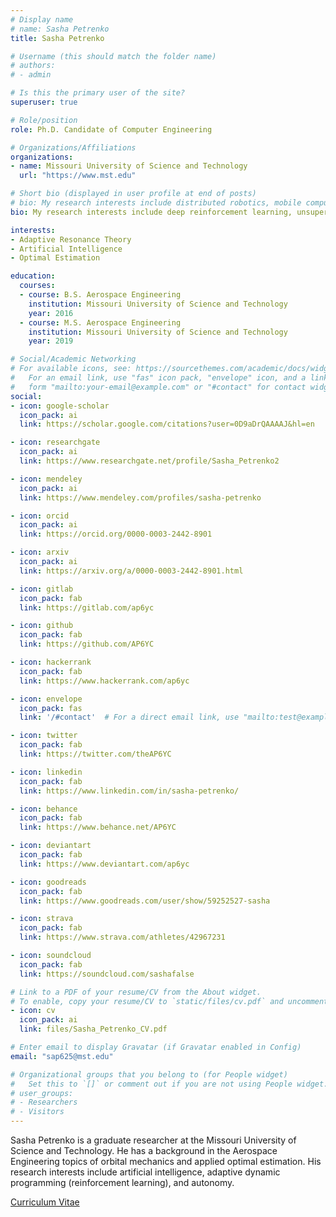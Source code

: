 ```yaml
---
# Display name
# name: Sasha Petrenko
title: Sasha Petrenko

# Username (this should match the folder name)
# authors:
# - admin

# Is this the primary user of the site?
superuser: true

# Role/position
role: Ph.D. Candidate of Computer Engineering

# Organizations/Affiliations
organizations:
- name: Missouri University of Science and Technology
  url: "https://www.mst.edu"

# Short bio (displayed in user profile at end of posts)
# bio: My research interests include distributed robotics, mobile computing and programmable matter.
bio: My research interests include deep reinforcement learning, unsupervised learning, and the pursuit of general artificial intelligence.

interests:
- Adaptive Resonance Theory
- Artificial Intelligence
- Optimal Estimation

education:
  courses:
  - course: B.S. Aerospace Engineering
    institution: Missouri University of Science and Technology
    year: 2016
  - course: M.S. Aerospace Engineering
    institution: Missouri University of Science and Technology
    year: 2019

# Social/Academic Networking
# For available icons, see: https://sourcethemes.com/academic/docs/widgets/#icons
#   For an email link, use "fas" icon pack, "envelope" icon, and a link in the
#   form "mailto:your-email@example.com" or "#contact" for contact widget.
social:
- icon: google-scholar
  icon_pack: ai
  link: https://scholar.google.com/citations?user=0D9aDrQAAAAJ&hl=en

- icon: researchgate
  icon_pack: ai
  link: https://www.researchgate.net/profile/Sasha_Petrenko2

- icon: mendeley
  icon_pack: ai
  link: https://www.mendeley.com/profiles/sasha-petrenko

- icon: orcid
  icon_pack: ai
  link: https://orcid.org/0000-0003-2442-8901

- icon: arxiv
  icon_pack: ai
  link: https://arxiv.org/a/0000-0003-2442-8901.html

- icon: gitlab
  icon_pack: fab
  link: https://gitlab.com/ap6yc

- icon: github
  icon_pack: fab
  link: https://github.com/AP6YC

- icon: hackerrank
  icon_pack: fab
  link: https://www.hackerrank.com/ap6yc

- icon: envelope
  icon_pack: fas
  link: '/#contact'  # For a direct email link, use "mailto:test@example.org".

- icon: twitter
  icon_pack: fab
  link: https://twitter.com/theAP6YC

- icon: linkedin
  icon_pack: fab
  link: https://www.linkedin.com/in/sasha-petrenko/

- icon: behance
  icon_pack: fab
  link: https://www.behance.net/AP6YC

- icon: deviantart
  icon_pack: fab
  link: https://www.deviantart.com/ap6yc

- icon: goodreads
  icon_pack: fab
  link: https://www.goodreads.com/user/show/59252527-sasha

- icon: strava
  icon_pack: fab
  link: https://www.strava.com/athletes/42967231

- icon: soundcloud
  icon_pack: fab
  link: https://soundcloud.com/sashafalse

# Link to a PDF of your resume/CV from the About widget.
# To enable, copy your resume/CV to `static/files/cv.pdf` and uncomment the lines below.
- icon: cv
  icon_pack: ai
  link: files/Sasha_Petrenko_CV.pdf

# Enter email to display Gravatar (if Gravatar enabled in Config)
email: "sap625@mst.edu"

# Organizational groups that you belong to (for People widget)
#   Set this to `[]` or comment out if you are not using People widget.
# user_groups:
# - Researchers
# - Visitors
---
```


Sasha Petrenko is a graduate researcher at the Missouri University of Science and Technology. He has a background in the Aerospace Engineering topics of orbital mechanics and applied optimal estimation. His research interests include artificial intelligence, adaptive dynamic programming (reinforcement learning), and autonomy.

[Curriculum Vitae](files/Sasha_Petrenko_CV.pdf)

<!-- ---
# Display name
title: Nelson Bighetti

# Is this the primary user of the site?
superuser: true

# Role/position/tagline
role: Professor of Artificial Intelligence

# Organizations/Affiliations to show in About widget
organizations:
- name: Stanford University
  url: https://www.stanford.edu/

# Short bio (displayed in user profile at end of posts)
bio: My research interests include distributed robotics, mobile computing and programmable matter.

# Interests to show in About widget
interests:
- Artificial Intelligence
- Computational Linguistics
- Information Retrieval

# Education to show in About widget
education:
  courses:
  - course: PhD in Artificial Intelligence
    institution: Stanford University
    year: 2012
  - course: MEng in Artificial Intelligence
    institution: Massachusetts Institute of Technology
    year: 2009
  - course: BSc in Artificial Intelligence
    institution: Massachusetts Institute of Technology
    year: 2008

# Social/Academic Networking
# For available icons, see: https://sourcethemes.com/academic/docs/page-builder/#icons
#   For an email link, use "fas" icon pack, "envelope" icon, and a link in the
#   form "mailto:your-email@example.com" or "/#contact" for contact widget.
social:
- icon: envelope
  icon_pack: fas
  link: '/#contact'
- icon: twitter
  icon_pack: fab
  link: https://twitter.com/GeorgeCushen
- icon: graduation-cap  # Alternatively, use `google-scholar` icon from `ai` icon pack
  icon_pack: fas
  link: https://scholar.google.co.uk/citations?user=sIwtMXoAAAAJ
- icon: github
  icon_pack: fab
  link: https://github.com/gcushen
- icon: linkedin
  icon_pack: fab
  link: https://www.linkedin.com/

# Link to a PDF of your resume/CV.
# To use: copy your resume to `static/media/resume.pdf`, enable `ai` icons in `params.toml`,
# and uncomment the lines below.
# - icon: cv
#   icon_pack: ai
#   link: media/resume.pdf

# Enter email to display Gravatar (if Gravatar enabled in Config)
email: ""

# Highlight the author in author lists? (true/false)
highlight_name: false
---

Nelson Bighetti is a professor of artificial intelligence at the Stanford AI Lab. His research interests include distributed robotics, mobile computing and programmable matter. He leads the Robotic Neurobiology group, which develops self-reconfiguring robots, systems of self-organizing robots, and mobile sensor networks.

Lorem ipsum dolor sit amet, consectetur adipiscing elit. Sed neque elit, tristique placerat feugiat ac, facilisis vitae arcu. Proin eget egestas augue. Praesent ut sem nec arcu pellentesque aliquet. Duis dapibus diam vel metus tempus vulputate.

{{< icon name="download" pack="fas" >}} Download my {{< staticref "media/demo_resume.pdf" "newtab" >}}resumé{{< /staticref >}}. -->
